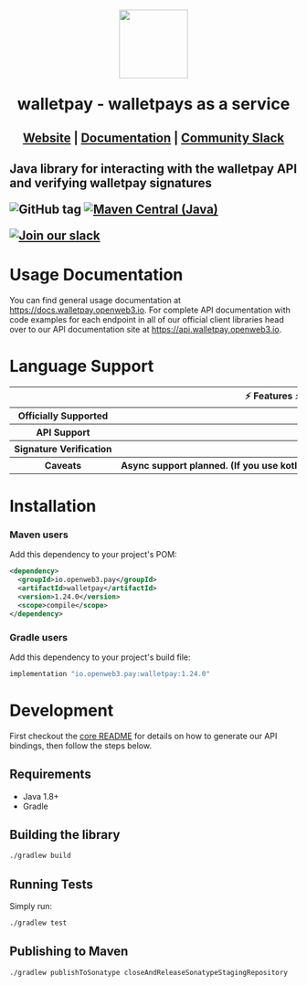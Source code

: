 <h1 align="center">
    <a style="text-decoration: none" href="https://walletpay.openweb3.io">
      <img width="120" src="https://avatars.githubusercontent.com/u/80175132?s=200&v=4" />
      <p align="center">walletpay - walletpays as a service</p>
    </a>
</h1>
<h2 align="center">
  <a href="https://walletpay.openweb3.io">Website</a> | <a href="https://docs.walletpay.openweb3.io">Documentation</a> | <a href="https://walletpay.openweb3.io/slack">Community Slack</a>
<h2>

Java library for interacting with the walletpay API and verifying walletpay signatures

![GitHub tag](https://img.shields.io/github/tag/walletpay/walletpays.svg)
[![Maven Central (Java)](https://img.shields.io/maven-central/v/io.openweb3.pay/walletpay?label=maven-central%20(java))](https://search.maven.org/artifact/io.openweb3.pay/walletpay)

[![Join our slack](https://img.shields.io/badge/Slack-join%20the%20community-blue?logo=slack&style=social)](https://walletpay.openweb3.io/slack/)

# Usage Documentation

You can find general usage documentation at <https://docs.walletpay.openweb3.io>.  For complete API documentation with code examples for each endpoint in all of our official client libraries head over to our API documentation site at <https://api.walletpay.openweb3.io>.

# Language Support

<table style="table-layout:fixed; white-space: nowrap;">
  <th colspan="2">⚡️ Features ⚡️</th>
  <tr>
    <th>Officially Supported</th>
    <th>✅</th>
  </tr>
  <tr>
    <th>API Support</th>
    <th>✅</th>
  </tr>
  <tr>
    <th>Signature Verification</th>
    <th>✅</th>
  </tr>
  <tr>
    <th>Caveats</th>
    <th>Async support planned. (If you use kotlin, checkout our kotlin library for coroutine support.)</th>
  </tr>
</table>

# Installation

### Maven users

Add this dependency to your project's POM:

```xml
<dependency>
  <groupId>io.openweb3.pay</groupId>
  <artifactId>walletpay</artifactId>
  <version>1.24.0</version>
  <scope>compile</scope>
</dependency>
```

### Gradle users

Add this dependency to your project's build file:

```groovy
implementation "io.openweb3.pay:walletpay:1.24.0"
```

# Development

First checkout the [core README](../README.md#development) for details on how to generate our API bindings, then follow the steps below.

## Requirements

 - Java 1.8+
 - Gradle

## Building the library
```sh
./gradlew build
```

## Running Tests

Simply run:

```sh
./gradlew test
```

## Publishing to Maven

```sh
./gradlew publishToSonatype closeAndReleaseSonatypeStagingRepository
```

